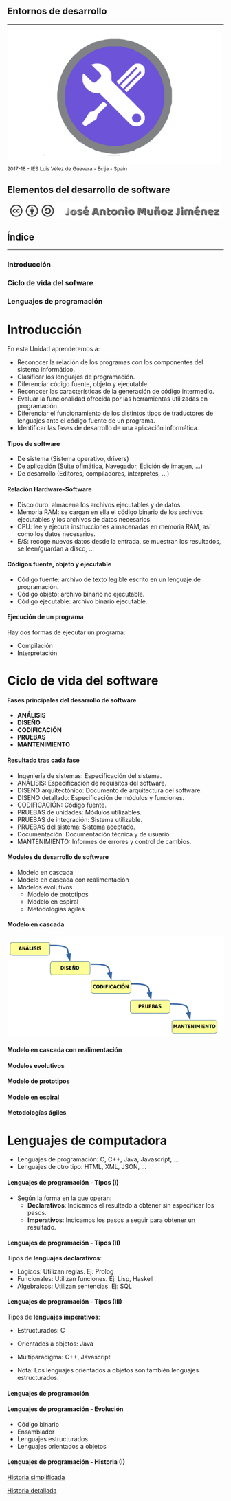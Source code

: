 <!---
Ejemplos

<video class="stretch" controls><source src="http://clips.vorwaerts-gmbh.de/big_buck_bunny.mp4" type="video/mp4"></video>
<iframe width="560" height="315" src="https://www.youtube.com/embed/3RBq-WlL4cU" frameborder="0" allowfullscreen></iframe>

slide: data-background="#ff0000" 
element: class="fragment" data-fragment-index="1"
-->
## Entornos de desarrollo
---
![Entornos de desarrollo](assets/entornosdesarrollo.png)
<small> 2017-18 - IES Luis Vélez de Guevara - Écija - Spain </small>


## Elementos del desarrollo de software

[![cc-by-sa](assets/cc-by-sa.png)](http://creativecommons.org/licenses/by-sa/4.0/)


## Índice
--- 
### Introducción
### Ciclo de vida del sofware
### Lenguajes de programación

<!--- Note: Nota a pie de página. -->



# Introducción


En esta Unidad aprenderemos a:

- Reconocer la relación de los programas con los componentes del sistema informático.
- Clasificar los lenguajes de programación.
- Diferenciar código fuente, objeto y ejecutable.
- Reconocer las características de la generación de código intermedio.
- Evaluar la funcionalidad ofrecida por las herramientas utilizadas en programación.
- Diferenciar el funcionamiento de los distintos tipos de traductores de lenguajes ante el código fuente de un programa.
- Identificar las fases de desarrollo de una aplicación informática.


#### Tipos de software 

- De sistema (Sistema operativo, drivers)
- De aplicación (Suite ofimática, Navegador, Edición de imagen, ...)
- De desarrollo (Editores, compiladores, interpretes, ...)


#### Relación Hardware-Software  

- Disco duro: almacena los archivos ejecutables y de datos.
- Memoria RAM: se cargan en ella el código binario de los archivos ejecutables y los archivos de datos necesarios.
- CPU: lee y ejecuta instrucciones almacenadas en memoria RAM, así como los datos necesarios.
- E/S: recoge nuevos datos desde la entrada, se muestran los resultados, se leen/guardan a disco, ...


#### Códigos fuente, objeto y ejecutable

- Código fuente: archivo de texto legible escrito en un lenguaje de programación.
- Código objeto: archivo binario no ejecutable.
- Código ejecutable: archivo binario ejecutable. 


#### Ejecución de un programa

Hay dos formas de ejecutar un programa:
- Compilación
- Interpretación



# Ciclo de vida del software


#### Fases principales del desarrollo de software

- __ANÁLISIS__  
- __DISEÑO__
- __CODIFICACIÓN__
- __PRUEBAS__
- __MANTENIMIENTO__  
 

####  Resultado tras cada fase

- Ingeniería de sistemas: Especificación del sistema.
- ANÁLISIS: Especificación de requisitos del software.
- DISENO arquitectónico: Documento de arquitectura del software.
- DISENO detallado: Especificación de módulos y funciones.
- CODIFICACIÓN: Código fuente.
- PRUEBAS de unidades: Módulos utilizables.
- PRUEBAS de integración: Sistema utilizable.
- PRUEBAS del sistema: Sistema aceptado.
- Documentación: Documentación técnica y de usuario. 
- MANTENIMIENTO: Informes de errores y control de cambios.


#### Modelos de desarrollo de software

- Modelo en cascada
- Modelo en cascada con realimentación
- Modelos evolutivos
  - Modelo de prototipos
  - Modelo en espiral
  - Metodologías ágiles


#### Modelo en cascada

![Modelo en cascada](assets/cascada.png)


#### Modelo en cascada con realimentación


#### Modelos evolutivos


#### Modelo de prototipos


#### Modelo en espiral


#### Metodologías ágiles



# Lenguajes de computadora

- Lenguajes de programación: C, C++, Java, Javascript, ...
- Lenguajes de otro tipo: HTML, XML, JSON, ...


#### Lenguajes de programación - Tipos (I)

- Según la forma en la que operan:
  - __Declarativos__: Indicamos el resultado a obtener sin especificar los pasos.
  - __Imperativos__: Indicamos los pasos a seguir para obtener un resultado.


#### Lenguajes de programación - Tipos (II)

Tipos de __lenguajes declarativos__:
  - Lógicos: Utilizan reglas. Ej: Prolog
  - Funcionales: Utilizan funciones. Ej: Lisp, Haskell
  - Algebraicos: Utilizan sentencias. Ej: SQL


#### Lenguajes de programación - Tipos (III)

Tipos de __lenguajes imperativos__:
  - Estructurados: C
  - Orientados a objetos: Java
  - Multiparadigma: C++, Javascript

- Nota: Los lenguajes orientados a objetos son también lenguajes estructurados. 


#### Lenguajes de programación


#### Lenguajes de programación - Evolución

- Código binario
- Ensamblador 
- Lenguajes estructurados 
- Lenguajes orientados a objetos


#### Lenguajes de programación - Historia (I)

[Historia simplificada](http://rigaux.org/language-study/diagram-light.png)

[Historia detallada](http://rigaux.org/language-study/diagram.png)

